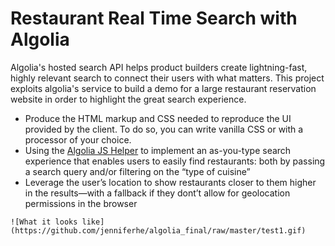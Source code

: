 # Restaurant Real Time Search with Algolia

Algolia's hosted search API helps product builders create lightning-fast, highly relevant search to connect their users with what matters. This project exploits algolia's service to build a demo for a large restaurant reservation website in order to highlight the great search experience. 

- Produce the HTML markup and CSS needed to reproduce the UI provided by the client. To do so, you can write vanilla CSS or with a processor of your choice.
- Using the [Algolia JS Helper](https://community.algolia.com/algoliasearch-helper-js/)  to implement an as-you-type search experience that enables users to easily find restaurants: both by passing a search query and/or filtering on the “type of cuisine”
- Leverage the user’s location to show restaurants closer to them higher in the results—with a fallback if they dont’t allow for geolocation permissions in the browser

```
![What it looks like](https://github.com/jenniferhe/algolia_final/raw/master/test1.gif)
```

